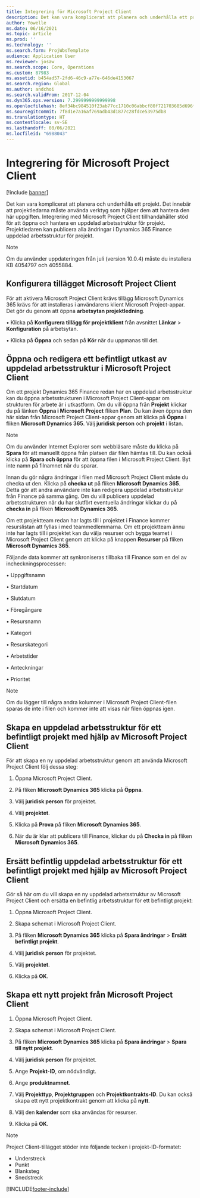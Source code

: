 ```yaml
---
title: Integrering för Microsoft Project Client
description: Det kan vara komplicerat att planera och underhålla ett projekt. Det innebär att projektledarna måste använda verktyg som hjälper dem att hantera den här uppgiften. Integrering med Microsoft Project Client tillhandahåller stöd för att öppna och hantera en uppdelad arbetsstruktur för projekt.
author: Yowelle
ms.date: 06/16/2021
ms.topic: article
ms.prod: ''
ms.technology: ''
ms.search.form: ProjWbsTemplate
audience: Application User
ms.reviewer: josaw
ms.search.scope: Core, Operations
ms.custom: 87983
ms.assetid: b454ad57-2fd6-46c9-a77e-646de4153067
ms.search.region: Global
ms.author: andchoi
ms.search.validFrom: 2017-12-04
ms.dyn365.ops.version: 7.2999999999999998
ms.openlocfilehash: 8ef34bc984510f23ab77cc1710c06abbcf80f721703685d696fea28eeaddd732
ms.sourcegitcommit: 7f8d1e7a16af769adb43d1877c28fdce53975db8
ms.translationtype: HT
ms.contentlocale: sv-SE
ms.lasthandoff: 08/06/2021
ms.locfileid: "6988043"
---
```

# <a name="microsoft-project-client-integration"></a>Integrering för Microsoft Project Client

[!include [banner](../includes/banner.md)]

Det kan vara komplicerat att planera och underhålla ett projekt. Det innebär att projektledarna måste använda verktyg som hjälper dem att hantera den här uppgiften. Integrering med Microsoft Project Client tillhandahåller stöd för att öppna och hantera en uppdelad arbetsstruktur för projekt. Projektledaren kan publicera alla ändringar i Dynamics 365 Finance uppdelad arbetsstruktur för projekt.

> [!NOTE]
> Om du använder uppdateringen från juli (version 10.0.4) måste du installera KB 4054797 och 4055884.

## <a name="configure-the-microsoft-project-client-add-in"></a>Konfigurera tillägget Microsoft Project Client
För att aktivera Microsoft Project Client krävs tillägg Microsoft Dynamics 365 krävs för att installeras i användarens klient Microsoft Project-appar. Det gör du genom att öppna **arbetsytan projektledning**.

•   Klicka på **Konfigurera tillägg för projektklient** från avsnittet **Länkar** > **Konfiguration** på arbetsytan.

•   Klicka på **Öppna** och sedan på **Kör** när du uppmanas till det.

## <a name="open-and-edit-an-existing-draft-work-breakdown-structure-in-microsoft-project-client"></a>Öppna och redigera ett befintligt utkast av uppdelad arbetsstruktur i Microsoft Project Client
Om ett projekt Dynamics 365 Finance redan har en uppdelad arbetsstruktur kan du öppna arbetsstrukturen i Microsoft Project Client-appar om strukturen för arbete är i utkastform. Om du vill öppna från **Projekt** klickar du på länken **Öppna i Microsoft Project** fliken **Plan**. Du kan även öppna den här sidan från Microsoft Project Client-appar genom att klicka på **Öppna** i fliken **Microsoft Dynamics 365**. Välj **juridisk person** och **projekt** i listan.

> [!NOTE]
> Om du använder Internet Explorer som webbläsare måste du klicka på **Spara** för att manuellt öppna från platsen där filen hämtas till. Du kan också klicka på **Spara och öppna** för att öppna filen i Microsoft Project Client. Byt inte namn på filnamnet när du sparar.

Innan du gör några ändringar i filen med Microsoft Project Client måste du checka ut den. Klicka på **checka ut** på fliken **Microsoft Dynamics 365**. Detta gör att andra användare inte kan redigera uppdelad arbetsstruktur från Finance på samma gång. Om du vill publicera uppdelad arbetsstrukturen när du har slutfört eventuella ändringar klickar du på **checka in** på fliken **Microsoft Dynamics 365**.

Om ett projektteam redan har lagts till i projektet i Finance kommer resurslistan att fyllas i med teammedlemmarna. Om ett projektteam ännu inte har lagts till i projektet kan du välja resurser och bygga teamet i Microsoft Project Client genom att klicka på knappen **Resurser** på fliken **Microsoft Dynamics 365**. 

Följande data kommer att synkroniseras tillbaka till Finance som en del av incheckningsprocessen:

•   Uppgiftsnamn

•   Startdatum

•   Slutdatum

•   Föregångare

•   Resursnamn

•   Kategori

•   Resurskategori

•   Arbetstider

•   Anteckningar

•   Prioritet

> [!NOTE]
> Om du lägger till några andra kolumner i Microsoft Project Client-filen sparas de inte i filen och kommer inte att visas när filen öppnas igen.

## <a name="create-the-work-breakdown-structure-for-an-existing-project-using-microsoft-project-client"></a>Skapa en uppdelad arbetsstruktur för ett befintligt projekt med hjälp av Microsoft Project Client
För att skapa en ny uppdelad arbetsstruktur genom att använda Microsoft Project Client följ dessa steg:


1.  Öppna Microsoft Project Client.

2.  På fliken **Microsoft Dynamics 365** klicka på **Öppna**.

3.  Välj **juridisk person** för projektet.

4.  Välj **projektet**.

5.  Klicka på **Prova** på fliken **Microsoft Dynamics 365**.

6.  När du är klar att publicera till Finance, klickar du på **Checka in** på fliken **Microsoft Dynamics 365**.

## <a name="replace-the-existing-work-breakdown-structure-for-an-existing-project-using-microsoft-project-client"></a>Ersätt befintlig uppdelad arbetsstruktur för ett befintligt projekt med hjälp av Microsoft Project Client
Gör så här om du vill skapa en ny uppdelad arbetsstruktur av Microsoft Project Client och ersätta en befintlig arbetsstruktur för ett befintligt projekt:

1.  Öppna Microsoft Project Client.

2.  Skapa schemat i Microsoft Project Client.

3.  På fliken **Microsoft Dynamics 365** klicka på **Spara ändringar** > **Ersätt befintligt projekt**.

4.  Välj **juridisk person** för projektet.

5.  Välj **projektet**.

6.  Klicka på **OK**.

## <a name="create-a-new-project-from-within-microsoft-project-client"></a>Skapa ett nytt projekt från Microsoft Project Client


1.  Öppna Microsoft Project Client.

2.  Skapa schemat i Microsoft Project Client.

3.  På fliken **Microsoft Dynamics 365** klicka på **Spara ändringar** > **Spara till nytt projekt**.

4.  Välj **juridisk person** för projektet.

5.  Ange **Projekt-ID**, om nödvändigt.

6.  Ange **produktnamnet**.

7.  Välj **Projekttyp**, **Projektgruppen** och **Projektkontrakts-ID**. Du kan också skapa ett nytt projektkontrakt genom att klicka på **nytt**.

8.  Välj den **kalender** som ska användas för resurser.

11. Klicka på **OK**.

> [!NOTE]
> Project Client-tillägget stöder inte följande tecken i projekt-ID-formatet:
> 
>   - Understreck
>   - Punkt
>   - Blanksteg
>   - Snedstreck

[!INCLUDE[footer-include](../includes/footer-banner.md)]
